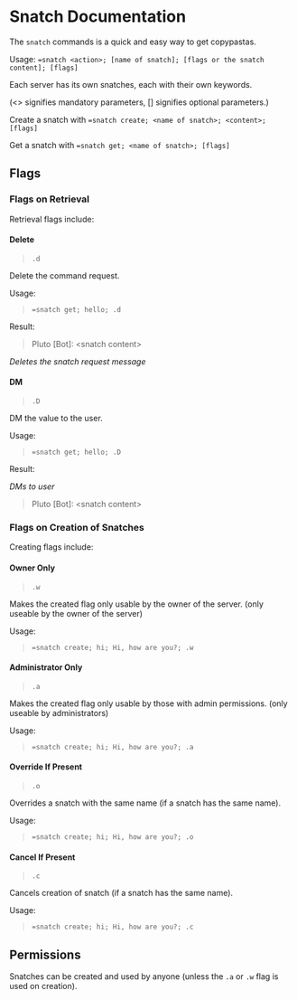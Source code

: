 # Snatch Documentation

The `snatch` commands is a quick and easy way to get copypastas. 

Usage: `=snatch <action>; [name of snatch]; [flags or the snatch content]; [flags]`

Each server has its own snatches, each with their own keywords.

(<> signifies mandatory parameters, \[\] signifies optional parameters.)

Create a snatch with
`=snatch create; <name of snatch>; <content>; [flags]`

Get a snatch with
`=snatch get; <name of snatch>; [flags]`

## Flags

### Flags on Retrieval

Retrieval flags include:

#### Delete

>  `.d`

Delete the command request.

Usage:
> `=snatch get; hello; .d`

Result:

> Pluto \[Bot\]: \<snatch content\>  

*Deletes the snatch request message*  

#### DM

> `.D`

DM the value to the user.

Usage:
> `=snatch get; hello; .D`

Result:

*DMs to user*

> Pluto \[Bot\]: \<snatch content\>  

### Flags on Creation of Snatches

Creating flags include:

#### Owner Only

> `.w`

Makes the created flag only usable by the owner of the server. (only useable by the owner of the server)

Usage:
> `=snatch create; hi; Hi, how are you?; .w`

#### Administrator Only

> `.a`

Makes the created flag only usable by those with admin permissions. (only useable by administrators)

Usage:
> `=snatch create; hi; Hi, how are you?; .a`

#### Override If Present

> `.o`

Overrides a snatch with the same name (if a snatch has the same name).

Usage:
> `=snatch create; hi; Hi, how are you?; .o`

#### Cancel If Present

> `.c`

Cancels creation of snatch (if a snatch has the same name).

Usage:
> `=snatch create; hi; Hi, how are you?; .c`

## Permissions

Snatches can be created and used by anyone (unless the `.a` or `.w` flag is used on creation).
